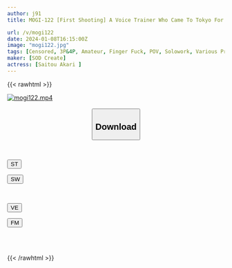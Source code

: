 ```yaml
---
author: j91
title: MOGI-122 [First Shooting] A Voice Trainer Who Came To Tokyo For Job Hunting. She Graduated From The Vocal Music Department. “Actually, I Like Being Criticized…” Her Pussy Gets Wet Just By Kissing Her. She Gets Penetrated With A Huge Cock. Akari, 23 Years Old Akari Saito Moans With A Clear Voice And Goes Crazy When She Rolls It Up

url: /v/mogi122
date: 2024-01-08T16:15:00Z
image: "mogi122.jpg"
tags: [Censored, 3P&4P, Amateur, Finger Fuck, POV, Solowork, Various Professions]
maker: [SOD Create]
actress: [Saitou Akari ]
---
```



{{< rawhtml >}}

<div class="video" data-videoid="d39pBWAzgytkJVm">
    <a href="javascript:;">
        <img src="/v/mogi122/mogi122.jpg" width="WIDTH" height="HEIGHT" alt="mogi122.mp4" loading="lazy">
    </a>
</div>

<script type="text/javascript" src="https://j91.asia/asset/on-demand-st.js"></script>

<br>
  <link rel="stylesheet" href="https://j91.asia/asset/bs5.css">
  
  <center>
  <button class="btn btn-primary" type="button" data-bs-toggle="collapse" data-bs-target=".multi-collapse" aria-expanded="false" aria-controls="multiCollapseExample1 multiCollapseExample2"><h2>Download</h2></button></center>
</p>
<div class="row">
  <div class="col">
    <div class="collapse multi-collapse" id="multiCollapseExample1">
      <div class="card card-body">
	      	      <br>
<div class="buttons">  
<p><a href="https://streamtape.to/v/d39pBWAzgytkJVm" target="_blank"><button class="btn-hover color-3"><i class="fa fa-download"></i> ST</button></a></p>
<p><a href="https://flaswish.com/zcc38pv2xiq5" target="_blank"><button class="btn-hover color-2"><i class="fa fa-download"></i> SW</button></a></p></div>
    </div>
  </div>
</div>
  <div class="col">
    <div class="collapse multi-collapse" id="multiCollapseExample2">
      <div class="card card-body">
	      <br>
<div class="buttons">
<p><a href="https://veev.to/d/2DgyyaQuJSpWcBf2mVDYFuEY4pjFfGQnP7iUXWC" target="_blank"><button class="btn-hover color-9"><i class="fa fa-download"></i> VE</button></a></p>
<p><a href="https://filemoon.sx/d/u82fwl68cijy" target="_blank"><button class="btn-hover color-8"><i class="fa fa-download"></i> FM</button></a></p></div>
<br><br>
      </div>
    </div>
  </div>
</div>

{{< /rawhtml >}}